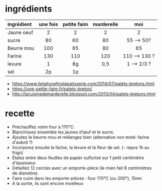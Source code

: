 # ingrédients
| ingrédient | une fois | **petite faim** | marderelle |      moi      |
| :--------- | :------: | :-------------: | :--------: | :-----------: |
| Jaune oeuf |    2     |        2        |     2      |       2       |
| sucre      |    80    |       60        |     80     |  55 --> 50?   |
| Beurre mou |   100    |       65        |     80     |      65       |
| Farine     |   130    |       110       |    120     | 110 --> 130 ? |
| levure     |    1     |       8g        |    0,5     |  1 --> 2/3 ?  |
| sel        |    2p    |       1p        |            |               |


- https://www.iletaitunefoislapatisserie.com/2014/07/palets-bretons.html
- https://une-petite-faim.fr/palets-breton/
- http://lacuisinedemarderelle.blogspot.com/2013/04/palets-bretons.html

# recette
- Préchauffez votre four à 170°C. 
- Blanchissez ensemble les jaunes d’œuf et le sucre. 
- Ajoutez le beurre mou et mélangez bien (alternative non testé: farine d'aobrd ?)
- Incorporez ensuite la farine, la levure et la fleur de sel.
(- repos 1h au frigo)
- Étalez entre deux feuilles de papier sulfurisé sur 1 petit centimètre d'épaisseur. 
- Détaillez 12 cercles avec un emporte-pièce (le mien fait 8 centimètres de diamètre).
- Faire cuire dans les emporte-pièces : four 170°C (ou 200°), 15mn
- A la sortie, ils sont encore moelleux